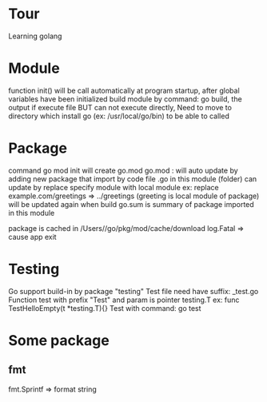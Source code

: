 # Tour
Learning golang

# Module
  function init() will be call automatically at program startup, after global variables have been initialized
  build module by command: go build,  the output if execute file BUT can not execute directly, Need to move to directory which install go (ex: /usr/local/go/bin) to be able to called

# Package
  command go mod init <module name> will create  go.mod
  go.mod : will auto update by adding new package that import by code file .go in this module (folder)
           can update by replace specify module with local module ex: replace example.com/greetings => ../greetings   (greeting is local module of package)
           will be updated again when build
  go.sum  is summary of package imported in this module
  
  package is cached in /Users/<current user>/go/pkg/mod/cache/download
  log.Fatal => cause app exit
  
 
  
# Testing
  Go support build-in by package "testing"
  Test file need have suffix: \_test.go
  Function test with prefix "Test" and param is pointer testing.T  ex: func TestHelloEmpty(t \*testing.T){}
  Test with command: go test


# Some package
## fmt
  fmt.Sprintf => format string
